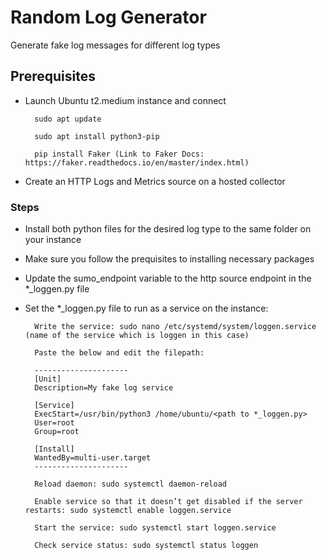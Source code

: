 # Random Log Generator
Generate fake log messages for different log types

## Prerequisites
- Launch Ubuntu t2.medium instance and connect
    
        sudo apt update
    
        sudo apt install python3-pip
    
        pip install Faker (Link to Faker Docs: https://faker.readthedocs.io/en/master/index.html)

- Create an HTTP Logs and Metrics source on a hosted collector

### Steps
- Install both python files for the desired log type to the same folder on your instance
- Make sure you follow the prequisites to installing necessary packages
- Update the sumo_endpoint variable to the http source endpoint in the *_loggen.py file
- Set the *_loggen.py file to run as a service on the instance:

        Write the service: sudo nano /etc/systemd/system/loggen.service (name of the service which is loggen in this case)

        Paste the below and edit the filepath:
        
        ---------------------
        [Unit]
        Description=My fake log service

        [Service]
        ExecStart=/usr/bin/python3 /home/ubuntu/<path to *_loggen.py>
        User=root
        Group=root

        [Install]
        WantedBy=multi-user.target
        ---------------------

        Reload daemon: sudo systemctl daemon-reload

        Enable service so that it doesn’t get disabled if the server restarts: sudo systemctl enable loggen.service

        Start the service: sudo systemctl start loggen.service

        Check service status: sudo systemctl status loggen



